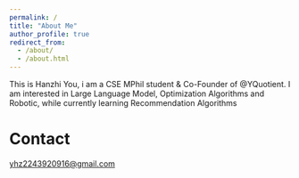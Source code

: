 ```yaml
---
permalink: /
title: "About Me"
author_profile: true
redirect_from: 
  - /about/
  - /about.html
---
```


This is Hanzhi You, i am a CSE MPhil student & Co-Founder of @YQuotient. I am interested in Large Language Model, Optimization Algorithms and Robotic, while currently learning Recommendation Algorithms

<!--
Publications
======

Activities
======

CV
======
-->

Contact
======
yhz2243920916@gmail.com



